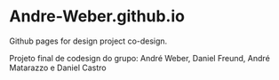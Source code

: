 # Andre-Weber.github.io
Github pages for design project co-design.

Projeto final de codesign do grupo: André Weber, Daniel Freund, André Matarazzo e Daniel Castro

